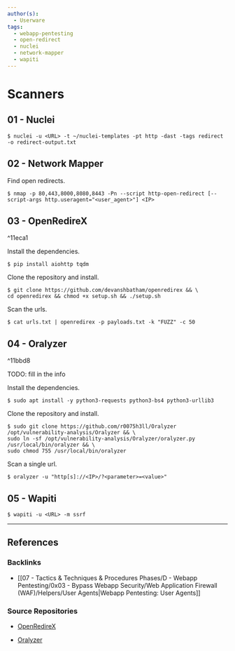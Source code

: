 ```yaml
---
author(s):
  - Userware
tags:
  - webapp-pentesting
  - open-redirect
  - nuclei
  - network-mapper
  - wapiti
---
```

# Scanners

## 01 - Nuclei

```
$ nuclei -u <URL> -t ~/nuclei-templates -pt http -dast -tags redirect -o redirect-output.txt
```

## 02 - Network Mapper

Find open redirects.

```
$ nmap -p 80,443,8000,8080,8443 -Pn --script http-open-redirect [--script-args http.useragent="<user_agent>"] <IP>
```

## 03 - OpenRedireX

^11eca1

Install the dependencies.

```
$ pip install aiohttp tqdm
```

Clone the repository and install.

```
$ git clone https://github.com/devanshbatham/openredirex && \
cd openredirex && chmod +x setup.sh && ./setup.sh
```

Scan the urls.

```
$ cat urls.txt | openredirex -p payloads.txt -k "FUZZ" -c 50
```

## 04 - Oralyzer

^11bbd8

TODO: fill in the info

Install the dependencies.

```
$ sudo apt install -y python3-requests python3-bs4 python3-urllib3
```

Clone the repository and install.

```
$ sudo git clone https://github.com/r0075h3ll/Oralyzer /opt/vulnerability-analysis/Oralyzer && \
sudo ln -sf /opt/vulnerability-analysis/Oralyzer/oralyzer.py /usr/local/bin/oralyzer && \
sudo chmod 755 /usr/local/bin/oralyzer
```

Scan a single url.

```
$ oralyzer -u "http[s]://<IP>/?<parameter>=<value>"
```

## 05 - Wapiti

```
$ wapiti -u <URL> -m ssrf
```

---
## References

### Backlinks

- [[07 - Tactics & Techniques & Procedures Phases/D - Webapp Pentesting/0x03 - Bypass Webapp Security/Web Application Firewall (WAF)/Helpers/User Agents|Webapp Pentesting: User Agents]]

### Source Repositories

- [OpenRedireX](https://github.com/devanshbatham/OpenRedireX)

- [Oralyzer](https://github.com/r0075h3ll/Oralyzer)